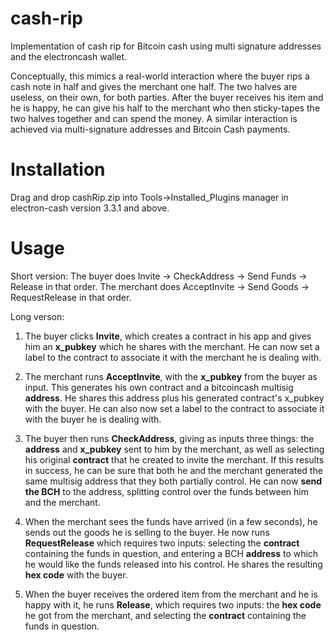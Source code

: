 # cash-rip
Implementation of cash rip for Bitcoin cash using multi signature addresses and the electroncash wallet.

Conceptually, this mimics a real-world interaction where the buyer rips a cash note in half and gives the merchant one half.
The two halves are useless, on their own, for both parties. After the buyer receives his item and he is happy, he can give his half to the 
merchant who then sticky-tapes the two halves together and can spend the money. A similar interaction is achieved via 
multi-signature addresses and Bitcoin Cash payments.

# Installation

Drag and drop cashRip.zip into Tools->Installed_Plugins manager in electron-cash version 3.3.1 and above.

# Usage

Short version: The buyer does Invite -> CheckAddress -> Send Funds -> Release in that order. The merchant does AcceptInvite -> Send Goods -> RequestRelease in that order.

Long verson:

1. The buyer clicks **Invite**, which creates a contract in his app and gives him an **x_pubkey** which he shares with the merchant. He can now set a label to the contract to associate it with the merchant he is dealing with.
2. The merchant runs **AcceptInvite**, with the **x_pubkey** from the buyer as input. This generates his own contract and a bitcoincash multisig **address**. He shares this address plus his generated contract's x_pubkey with the buyer. He can also now set a label to the contract to associate it with the buyer he is dealing with.
3. The buyer then runs **CheckAddress**, giving as inputs three things: the **address** and **x_pubkey** sent to him by the merchant, as well as selecting his original **contract** that he created to invite the merchant. If this results in success, he can be sure that both he and the merchant generated the same multisig address that they both partially control. He can now **send the BCH** to the address, splitting control over the funds between him and the merchant.
4. When the merchant sees the funds have arrived (in a few seconds), he sends out the goods he is selling to the buyer. He now runs **RequestRelease** which requires two inputs: selecting the **contract** containing the funds in question, and entering a BCH **address** to which he would like the funds released into his control. He shares the resulting **hex code** with the buyer.

5. When the buyer receives the ordered item from the merchant and he is happy with it, he runs **Release**, which requires two inputs: the **hex code** he got from the merchant, and selecting the **contract** containing the funds in question.

